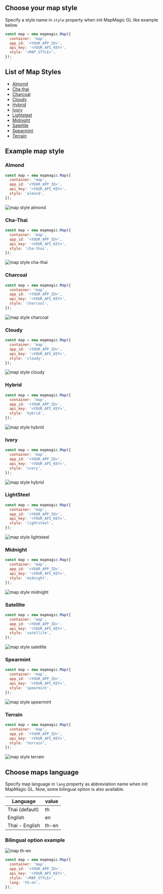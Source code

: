 
## Choose your map style

Specify a style name in `style` property when init MapMagic GL like example below

```javascript
const map = new mapmagic.Map({
  container: 'map',
  app_id: '<YOUR_APP_ID>',
  api_key: '<YOUR_API_KEY>',
  style: '<MAP_STYLE>', 
});

```
## List of Map Styles
- [Almond](#almond)
- [Cha thai](#cha-thai)
- [Charcoal](#charcoal)
- [Cloudy](#cloudy)
- [Hybrid](#hybrid)
- [Ivory](#ivory)
- [Lightsteel](#lightsteel)
- [Midnight](#midnight)
- [Satellite](#satellite)
- [Spearmint](#spearmint)
- [Terrain](#terrain)

## Example map style

### Almond
```javascript
const map = new mapmagic.Map({
  container: 'map',
  app_id: '<YOUR_APP_ID>',
  api_key: '<YOUR_API_KEY>',
  style: 'almond',
});

```
![map style almond](/static/image/map-style/almond.png)

### Cha-Thai
```javascript
const map = new mapmagic.Map({
  container: 'map',
  app_id: '<YOUR_APP_ID>',
  api_key: '<YOUR_API_KEY>',
  style: 'cha-thai',
});

```
![map style cha-thai](/static/image/map-style/cha-thai.png)

### Charcoal
```javascript
const map = new mapmagic.Map({
  container: 'map',
  app_id: '<YOUR_APP_ID>',
  api_key: '<YOUR_API_KEY>',
  style: 'charcoal',
});

```
![map style charcoal](/static/image/map-style/charcoal.png)

### Cloudy
```javascript
const map = new mapmagic.Map({
  container: 'map',
  app_id: '<YOUR_APP_ID>',
  api_key: '<YOUR_API_KEY>',
  style: 'cloudy',
});

```
![map style cloudy](/static/image/map-style/cloudy.png)

### Hybrid
```javascript
const map = new mapmagic.Map({
  container: 'map',
  app_id: '<YOUR_APP_ID>',
  api_key: '<YOUR_API_KEY>',
  style: 'hybrid',
});

```
![map style hybrid](/static/image/map-style/hybrid.png)

### Ivory
```javascript
const map = new mapmagic.Map({
  container: 'map',
  app_id: '<YOUR_APP_ID>',
  api_key: '<YOUR_API_KEY>',
  style: 'ivory',
});

```
![map style hybrid](/static/image/map-style/ivory.png)

### LightSteel
```javascript
const map = new mapmagic.Map({
  container: 'map',
  app_id: '<YOUR_APP_ID>',
  api_key: '<YOUR_API_KEY>',
  style: 'lightsteel',
});

```
![map style lightsteel](/static/image/map-style/lightsteel.png)

### Midnight
```javascript
const map = new mapmagic.Map({
  container: 'map',
  app_id: '<YOUR_APP_ID>',
  api_key: '<YOUR_API_KEY>',
  style: 'midnight',
});

```
![map style midnight](/static/image/map-style/midnight.png)

### Satellite
```javascript
const map = new mapmagic.Map({
  container: 'map',
  app_id: '<YOUR_APP_ID>',
  api_key: '<YOUR_API_KEY>',
  style: 'satellite',
});

```
![map style satellite](/static/image/map-style/satellite.png)

### Spearmint
```javascript
const map = new mapmagic.Map({
  container: 'map',
  app_id: '<YOUR_APP_ID>',
  api_key: '<YOUR_API_KEY>',
  style: 'spearmint',
});

```
![map style spearmint](/static/image/map-style/spearmint.png)

### Terrain
```javascript
const map = new mapmagic.Map({
  container: 'map',
  app_id: '<YOUR_APP_ID>',
  api_key: '<YOUR_API_KEY>',
  style: 'terrain',
});

```
![map style terrain](/static/image/map-style/terrain.png)

## Choose maps language

Specify map language in `lang` property as abbreviation name when init MapMagic GL. Now, some bilingual option is also available.

| Language | value|
|------|---------|
|  Thai (default)|  th |
| English |  en |
| Thai - English |  th-en |

### Bilingual option example
![map th-en](/static/image/map-style/th-en-map.png)
```javascript
const map = new mapmagic.Map({
  container: 'map',
  app_id: '<YOUR_APP_ID>',
  api_key: '<YOUR_API_KEY>',
  style: '<MAP_STYLE>',
  lang: 'th-en',
});

```